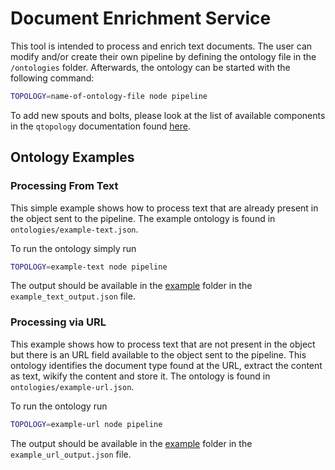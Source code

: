 # Document Enrichment Service
This tool is intended to process and enrich text documents. The user can modify
and/or create their own pipeline by defining the ontology file in the
`/ontologies` folder. Afterwards, the ontology can be started with the following
command:

```bash
TOPOLOGY=name-of-ontology-file node pipeline
```

To add new spouts and bolts, please look at the list of available components
in the `qtopology` documentation found [here](https://qminer.github.io/qtopology/std-nodes.html#rest-spout).


## Ontology Examples

### Processing From Text

This simple example shows how to process text that are already present in the
object sent to the pipeline. The example ontology is found in `ontologies/example-text.json`.

To run the ontology simply run

```bash
TOPOLOGY=example-text node pipeline
```

The output should be available in the [example](../example) folder in the `example_text_output.json` file.


### Processing via URL

This example shows how to process text that are not present in the object but there is
an URL field available to the object sent to the pipeline. This ontology identifies the
document type found at the URL, extract the content as text, wikify the content and
store it. The ontology is found in `ontologies/example-url.json`.

To run the ontology run

```bash
TOPOLOGY=example-url node pipeline
```

The output should be available in the [example](../example) folder in the `example_url_output.json` file.